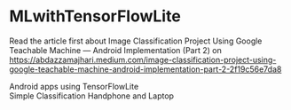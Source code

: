 # MLwithTensorFlowLite

Read the article first about Image Classification Project Using Google Teachable Machine — Android Implementation (Part 2) on https://abdazzamajhari.medium.com/image-classification-project-using-google-teachable-machine-android-implementation-part-2-2f19c56e7da8<br>

Android apps using TensorFlowLite<br>
Simple Classification Handphone and Laptop
